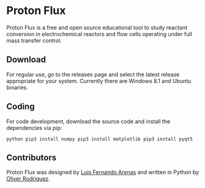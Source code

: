 # Proton Flux
Proton Flux is a free and open source educational tool to study reactant conversion in electrochemical reactors and flow cells operating under full mass transfer control.

## Download
For regular use, go to the releases page and select the latest release appropriate for your system. Currently there are Windows 8.1 and Ubuntu binaries.

## Coding
For code development, download the source code and install the dependencies via pip:

``python
pip3 install numpy
pip3 install matplotlib
pip3 install pyqt5
``

## Contributors
Proton Flux was designed by [Luis Fernando Arenas](https://twitter.com/LF_Arenas) and written in Python by [Oliver Rodriguez](https://twitter.com/ol1v3r).


